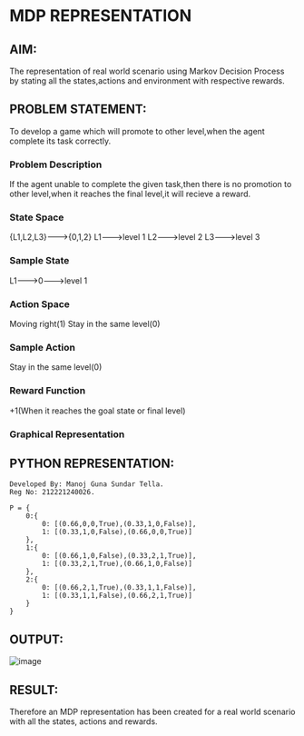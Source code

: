 # MDP REPRESENTATION

## AIM:
The representation of real world scenario using Markov Decision Process by stating all the states,actions and environment with respective rewards.

## PROBLEM STATEMENT:
To develop a game which will promote to other level,when the agent complete its task correctly.

### Problem Description
If the agent unable to complete the given task,then there is no promotion to other level,when it reaches the final level,it will recieve a reward.

### State Space
{L1,L2,L3}--->{0,1,2}
L1--->level 1
L2--->level 2
L3--->level 3

### Sample State
L1--->0--->level 1

### Action Space
Moving right(1)
Stay in the same level(0)

### Sample Action
Stay in the same level(0)

### Reward Function
+1(When it reaches the goal state or final level)

### Graphical Representation


## PYTHON REPRESENTATION:
```
Developed By: Manoj Guna Sundar Tella.
Reg No: 212221240026.

P = {
    0:{
        0: [(0.66,0,0,True),(0.33,1,0,False)],
        1: [(0.33,1,0,False),(0.66,0,0,True)]
    },
    1:{
        0: [(0.66,1,0,False),(0.33,2,1,True)],
        1: [(0.33,2,1,True),(0.66,1,0,False)]
    },
    2:{
        0: [(0.66,2,1,True),(0.33,1,1,False)],
        1: [(0.33,1,1,False),(0.66,2,1,True)]
    }
}

```
## OUTPUT:
![image](https://github.com/ManojTella/mdp-representation/assets/94883876/495537ee-0df9-4988-b4d8-805eec45a2a5)


## RESULT:
Therefore an MDP representation has been created for a real world scenario with all the states, actions and rewards.

